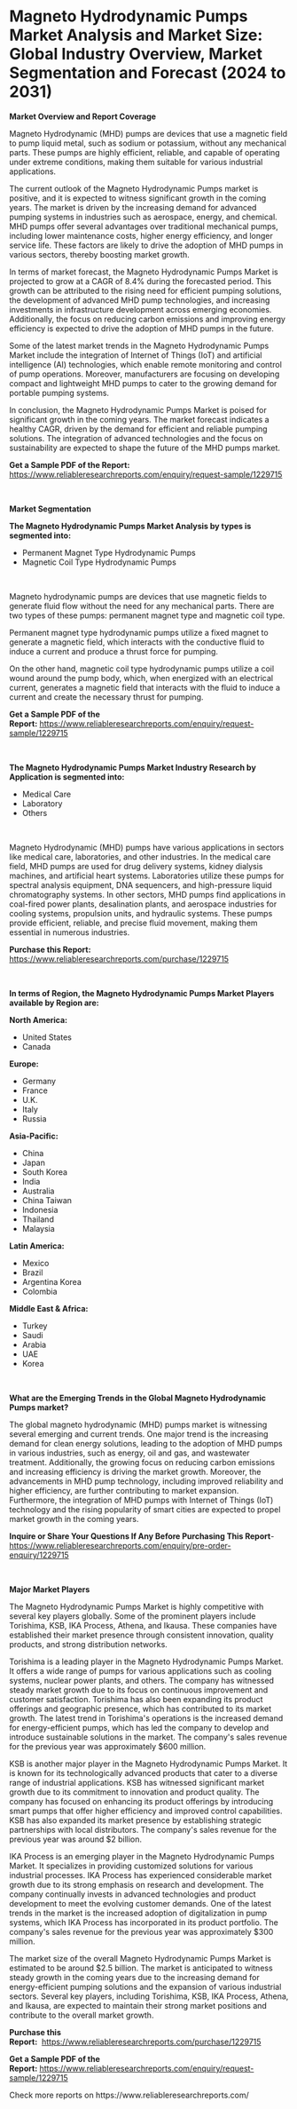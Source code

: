 <p><h1>Magneto Hydrodynamic Pumps Market Analysis and Market Size: Global Industry Overview, Market Segmentation and Forecast (2024 to 2031)</h1></p><p><strong>Market Overview and Report Coverage</strong></p>
<p><p>Magneto Hydrodynamic (MHD) pumps are devices that use a magnetic field to pump liquid metal, such as sodium or potassium, without any mechanical parts. These pumps are highly efficient, reliable, and capable of operating under extreme conditions, making them suitable for various industrial applications.</p><p>The current outlook of the Magneto Hydrodynamic Pumps market is positive, and it is expected to witness significant growth in the coming years. The market is driven by the increasing demand for advanced pumping systems in industries such as aerospace, energy, and chemical. MHD pumps offer several advantages over traditional mechanical pumps, including lower maintenance costs, higher energy efficiency, and longer service life. These factors are likely to drive the adoption of MHD pumps in various sectors, thereby boosting market growth.</p><p>In terms of market forecast, the Magneto Hydrodynamic Pumps Market is projected to grow at a CAGR of 8.4% during the forecasted period. This growth can be attributed to the rising need for efficient pumping solutions, the development of advanced MHD pump technologies, and increasing investments in infrastructure development across emerging economies. Additionally, the focus on reducing carbon emissions and improving energy efficiency is expected to drive the adoption of MHD pumps in the future.</p><p>Some of the latest market trends in the Magneto Hydrodynamic Pumps Market include the integration of Internet of Things (IoT) and artificial intelligence (AI) technologies, which enable remote monitoring and control of pump operations. Moreover, manufacturers are focusing on developing compact and lightweight MHD pumps to cater to the growing demand for portable pumping systems.</p><p>In conclusion, the Magneto Hydrodynamic Pumps Market is poised for significant growth in the coming years. The market forecast indicates a healthy CAGR, driven by the demand for efficient and reliable pumping solutions. The integration of advanced technologies and the focus on sustainability are expected to shape the future of the MHD pumps market.</p></p>
<p><strong>Get a Sample PDF of the Report:</strong> <a href="https://www.reliableresearchreports.com/enquiry/request-sample/1229715">https://www.reliableresearchreports.com/enquiry/request-sample/1229715</a></p>
<p>&nbsp;</p>
<p><strong>Market Segmentation</strong></p>
<p><strong>The Magneto Hydrodynamic Pumps Market Analysis by types is segmented into:</strong></p>
<p><ul><li>Permanent Magnet Type Hydrodynamic Pumps</li><li>Magnetic Coil Type Hydrodynamic Pumps</li></ul></p>
<p>&nbsp;</p>
<p><p>Magneto hydrodynamic pumps are devices that use magnetic fields to generate fluid flow without the need for any mechanical parts. There are two types of these pumps: permanent magnet type and magnetic coil type. </p><p>Permanent magnet type hydrodynamic pumps utilize a fixed magnet to generate a magnetic field, which interacts with the conductive fluid to induce a current and produce a thrust force for pumping. </p><p>On the other hand, magnetic coil type hydrodynamic pumps utilize a coil wound around the pump body, which, when energized with an electrical current, generates a magnetic field that interacts with the fluid to induce a current and create the necessary thrust for pumping.</p></p>
<p><strong>Get a Sample PDF of the Report:</strong>&nbsp;<a href="https://www.reliableresearchreports.com/enquiry/request-sample/1229715">https://www.reliableresearchreports.com/enquiry/request-sample/1229715</a></p>
<p>&nbsp;</p>
<p><strong>The Magneto Hydrodynamic Pumps Market Industry Research by Application is segmented into:</strong></p>
<p><ul><li>Medical Care</li><li>Laboratory</li><li>Others</li></ul></p>
<p>&nbsp;</p>
<p><p>Magneto Hydrodynamic (MHD) pumps have various applications in sectors like medical care, laboratories, and other industries. In the medical care field, MHD pumps are used for drug delivery systems, kidney dialysis machines, and artificial heart systems. Laboratories utilize these pumps for spectral analysis equipment, DNA sequencers, and high-pressure liquid chromatography systems. In other sectors, MHD pumps find applications in coal-fired power plants, desalination plants, and aerospace industries for cooling systems, propulsion units, and hydraulic systems. These pumps provide efficient, reliable, and precise fluid movement, making them essential in numerous industries.</p></p>
<p><strong>Purchase this Report:</strong>&nbsp; <a href="https://www.reliableresearchreports.com/purchase/1229715">https://www.reliableresearchreports.com/purchase/1229715</a></p>
<p>&nbsp;</p>
<p><strong>In terms of Region, the Magneto Hydrodynamic Pumps Market Players available by Region are:</strong></p>
<p>
    <p> <strong> North America: </strong>
        <ul>
            <li>United States</li>
            <li>Canada</li>
        </ul>
        </p> 
    <p> <strong> Europe: </strong>
        <ul>
            <li>Germany</li>
            <li>France</li>
            <li>U.K.</li>
            <li>Italy</li>
            <li>Russia</li>
        </ul>
        </p> 
    <p> <strong> Asia-Pacific: </strong>
        <ul>
            <li>China</li>
            <li>Japan</li>
            <li>South Korea</li>
            <li>India</li>
            <li>Australia</li>
            <li>China Taiwan</li>
            <li>Indonesia</li>
            <li>Thailand</li>
            <li>Malaysia</li>
        </ul>
        </p> 
    <p> <strong> Latin America: </strong>
        <ul>
            <li>Mexico</li>
            <li>Brazil</li>
            <li>Argentina Korea</li>
            <li>Colombia</li>
        </ul>
        </p> 
    <p> <strong> Middle East & Africa: </strong>
        <ul>
            <li>Turkey</li>
            <li>Saudi</li>
            <li>Arabia</li>
            <li>UAE</li>
            <li>Korea</li>
        </ul>
    </p>
    </p>
<p>&nbsp;</p>
<p><strong>What are the Emerging Trends in the Global Magneto Hydrodynamic Pumps market?</strong></p>
<p><p>The global magneto hydrodynamic (MHD) pumps market is witnessing several emerging and current trends. One major trend is the increasing demand for clean energy solutions, leading to the adoption of MHD pumps in various industries, such as energy, oil and gas, and wastewater treatment. Additionally, the growing focus on reducing carbon emissions and increasing efficiency is driving the market growth. Moreover, the advancements in MHD pump technology, including improved reliability and higher efficiency, are further contributing to market expansion. Furthermore, the integration of MHD pumps with Internet of Things (IoT) technology and the rising popularity of smart cities are expected to propel market growth in the coming years.</p></p>
<p><strong>Inquire or Share Your Questions If Any Before Purchasing This Report</strong>- <a href="https://www.reliableresearchreports.com/enquiry/pre-order-enquiry/1229715">https://www.reliableresearchreports.com/enquiry/pre-order-enquiry/1229715</a></p>
<p>&nbsp;</p>
<p><strong>Major Market Players</strong></p>
<p><p>The Magneto Hydrodynamic Pumps Market is highly competitive with several key players globally. Some of the prominent players include Torishima, KSB, IKA Process, Athena, and Ikausa. These companies have established their market presence through consistent innovation, quality products, and strong distribution networks.</p><p>Torishima is a leading player in the Magneto Hydrodynamic Pumps Market. It offers a wide range of pumps for various applications such as cooling systems, nuclear power plants, and others. The company has witnessed steady market growth due to its focus on continuous improvement and customer satisfaction. Torishima has also been expanding its product offerings and geographic presence, which has contributed to its market growth. The latest trend in Torishima's operations is the increased demand for energy-efficient pumps, which has led the company to develop and introduce sustainable solutions in the market. The company's sales revenue for the previous year was approximately $600 million.</p><p>KSB is another major player in the Magneto Hydrodynamic Pumps Market. It is known for its technologically advanced products that cater to a diverse range of industrial applications. KSB has witnessed significant market growth due to its commitment to innovation and product quality. The company has focused on enhancing its product offerings by introducing smart pumps that offer higher efficiency and improved control capabilities. KSB has also expanded its market presence by establishing strategic partnerships with local distributors. The company's sales revenue for the previous year was around $2 billion.</p><p>IKA Process is an emerging player in the Magneto Hydrodynamic Pumps Market. It specializes in providing customized solutions for various industrial processes. IKA Process has experienced considerable market growth due to its strong emphasis on research and development. The company continually invests in advanced technologies and product development to meet the evolving customer demands. One of the latest trends in the market is the increased adoption of digitalization in pump systems, which IKA Process has incorporated in its product portfolio. The company's sales revenue for the previous year was approximately $300 million.</p><p>The market size of the overall Magneto Hydrodynamic Pumps Market is estimated to be around $2.5 billion. The market is anticipated to witness steady growth in the coming years due to the increasing demand for energy-efficient pumping solutions and the expansion of various industrial sectors. Several key players, including Torishima, KSB, IKA Process, Athena, and Ikausa, are expected to maintain their strong market positions and contribute to the overall market growth.</p></p>
<p><strong>Purchase this Report:</strong>&nbsp;&nbsp;<a href="https://www.reliableresearchreports.com/purchase/1229715">https://www.reliableresearchreports.com/purchase/1229715</a></p>
<p></p>
<p><strong>Get a Sample PDF of the Report:</strong>&nbsp;<a href="https://www.reliableresearchreports.com/enquiry/request-sample/1229715">https://www.reliableresearchreports.com/enquiry/request-sample/1229715</a></p>
<p>Check more reports on https://www.reliableresearchreports.com/</p>